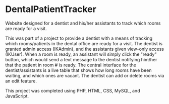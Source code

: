 # DentalPatientTracker
Website designed for a dentist and his/her assistants to track which rooms are ready for a visit.

This was part of a project to provide a dentist with a means of tracking which rooms/patients in the dental office are ready for a visit. The dentist is granted admin access (IKAdmin), and the assistants given view-only access (IKUser). When a room is ready, an assistant will simply click the "ready" button, which would send a text message to the dentist notifying him/her that the patient in room # is ready. The central interface for the dentist/assistants is a live table that shows how long rooms have been waiting, and which ones are vacant. The dentist can add or delete rooms via an edit feature.

This project was completed using PHP, HTML, CSS, MySQL, and JavaScript.
